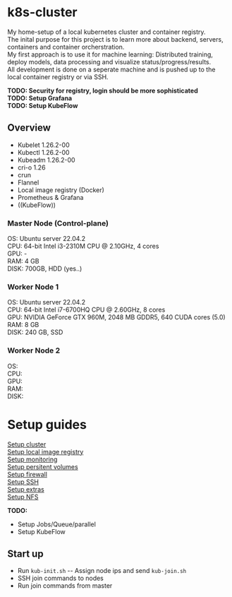 # k8s-cluster
My home-setup of a local kubernetes cluster and container registry.\
The inital purpose for this project is to learn more about backend, servers, containers and container orcherstration.\
My first approach is to use it for machine learning: Distributed training, deploy models, data processing and visualize status/progress/results.\
All development is done on a seperate machine and is pushed up to the local container registry or via SSH.


__TODO: Security for registry, login should be more sophisticated__\
__TODO: Setup Grafana__\
__TODO: Setup KubeFlow__


## Overview
- Kubelet 1.26.2-00
- Kubectl 1.26.2-00
- Kubeadm 1.26.2-00
- cri-o 1.26
- crun
- Flannel
- Local image registry (Docker)
- Prometheus & Grafana
- ((KubeFlow))

### Master Node (Control-plane)
OS: Ubuntu server 22.04.2\
CPU: 64-bit Intel i3-2310M CPU @ 2.10GHz, 4 cores \
GPU: - \
RAM: 4 GB \
DISK: 700GB, HDD (yes..)


### Worker Node 1
OS: Ubuntu server 22.04.2 \
CPU: 64-bit Intel i7-6700HQ CPU @ 2.60GHz, 8 cores \
GPU: NVIDIA GeForce GTX 960M, 2048 MB GDDR5, 640 CUDA cores (5.0) \
RAM: 8 GB \
DISK: 240 GB, SSD


### Worker Node 2 
OS: \
CPU: \
GPU: \
RAM: \
DISK:


# Setup guides
[Setup cluster](setup/setup_cluster.md)\
[Setup local image registry](setup/setup_registry.md)\
[Setup monitoring](setup/setup_prometheus.md)\
[Setup persitent volumes](setup/setup_persitentvolumes.md)\
[Setup firewall](setup/setup_firewall.md)\
[Setup SSH](setup/setup_ssh.md)\
[Setup extras](setup/setup_extra.md)\
[Setup NFS](setup/setup_nfs.md)

__TODO:__
- Setup Jobs/Queue/parallel
- Setup KubeFlow

## Start up
- Run `kub-init.sh`
-- Assign node ips and send `kub-join.sh`
- SSH join commands to nodes 
- Run join commands from master

